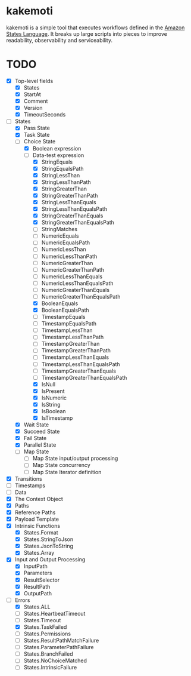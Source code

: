 # kakemoti
kakemoti is a simple tool that executes workflows defined in the [Amazon States Language](https://states-language.net/). It breaks up large scripts into pieces to improve readability, observability and serviceability.

# TODO
- [x] Top-level fields
  - [x] States
  - [x] StartAt
  - [x] Comment
  - [x] Version
  - [x] TimeoutSeconds
- [ ] States
  - [x] Pass State
  - [x] Task State
  - [ ] Choice State
    - [x] Boolean expression
    - [ ] Data-test expression
      - [x] StringEquals
      - [x] StringEqualsPath
      - [x] StringLessThan
      - [x] StringLessThanPath
      - [x] StringGreaterThan
      - [x] StringGreaterThanPath
      - [x] StringLessThanEquals
      - [x] StringLessThanEqualsPath
      - [x] StringGreaterThanEquals
      - [x] StringGreaterThanEqualsPath
      - [ ] StringMatches
      - [ ] NumericEquals
      - [ ] NumericEqualsPath
      - [ ] NumericLessThan
      - [ ] NumericLessThanPath
      - [ ] NumericGreaterThan
      - [ ] NumericGreaterThanPath
      - [ ] NumericLessThanEquals
      - [ ] NumericLessThanEqualsPath
      - [ ] NumericGreaterThanEquals
      - [ ] NumericGreaterThanEqualsPath
      - [x] BooleanEquals
      - [x] BooleanEqualsPath
      - [ ] TimestampEquals
      - [ ] TimestampEqualsPath
      - [ ] TimestampLessThan
      - [ ] TimestampLessThanPath
      - [ ] TimestampGreaterThan
      - [ ] TimestampGreaterThanPath
      - [ ] TimestampLessThanEquals
      - [ ] TimestampLessThanEqualsPath
      - [ ] TimestampGreaterThanEquals
      - [ ] TimestampGreaterThanEqualsPath
      - [x] IsNull
      - [x] IsPresent
      - [x] IsNumeric
      - [x] IsString
      - [x] IsBoolean
      - [x] IsTimestamp
  - [x] Wait State
  - [x] Succeed State
  - [x] Fail State
  - [x] Parallel State
  - [ ] Map State
    - [ ] Map State input/output processing
    - [ ] Map State concurrency
    - [ ] Map State Iterator definition
- [x] Transitions
- [ ] Timestamps
- [ ] Data
- [x] The Context Object
- [x] Paths
- [x] Reference Paths
- [x] Payload Template
- [x] Intrinsic Functions
  - [x] States.Format
  - [x] States.StringToJson
  - [x] States.JsonToString
  - [x] States.Array
- [x] Input and Output Processing
  - [x] InputPath
  - [x] Parameters
  - [x] ResultSelector
  - [x] ResultPath
  - [x] OutputPath
- [ ] Errors
  - [x] States.ALL
  - [ ] States.HeartbeatTimeout
  - [ ] States.Timeout
  - [x] States.TaskFailed
  - [ ] States.Permissions
  - [ ] States.ResultPathMatchFailure
  - [ ] States.ParameterPathFailure
  - [ ] States.BranchFailed
  - [ ] States.NoChoiceMatched
  - [ ] States.IntrinsicFailure
